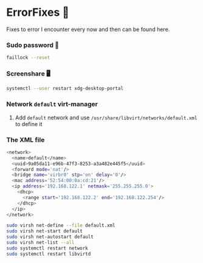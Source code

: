 # ErrorFixes 🔴

Fixes to error I encounter every now and then can be found here.

### Sudo password 🔑

```bash
faillock --reset
```

### Screenshare 🖥️

```bash
systemctl --user restart xdg-desktop-portal
```
### Network `default` virt-manager

1. Add `default` network and use `/usr/share/libvirt/networks/default.xml` to define it

### The XML file

```bash
<network>
  <name>default</name>
  <uuid>9a05da11-e96b-47f3-8253-a3a482e445f5</uuid>
  <forward mode='nat'/>
  <bridge name='virbr0' stp='on' delay='0'/>
  <mac address='52:54:00:0a:cd:21'/>
  <ip address='192.168.122.1' netmask='255.255.255.0'>
    <dhcp>
      <range start='192.168.122.2' end='192.168.122.254'/>
    </dhcp>
  </ip>
</network>
```

```bash
sudo virsh net-define --file default.xml
sudo virsh net-start default
sudo virsh net-autostart default
sudo virsh net-list --all
sudo systemctl restart network
sudo systemctl restart libvirtd
```
